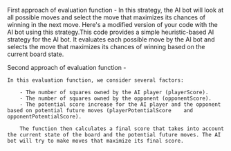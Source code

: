 First approach of evaluation function -
    In this strategy, the AI bot will look at all possible moves and select the move that maximizes its chances of winning in the next move. Here's a modified version of your code with the AI bot using this strategy.This code provides a simple heuristic-based AI strategy for the AI bot. It evaluates each possible move by the AI bot and selects the move that maximizes its chances of winning based on the current board state.
    


Second approach of evaluation function -

    In this evaluation function, we consider several factors:

        - The number of squares owned by the AI player (playerScore).
        - The number of squares owned by the opponent (opponentScore).
        - The potential score increase for the AI player and the opponent based on potential future moves (playerPotentialScore    and opponentPotentialScore).

        The function then calculates a final score that takes into account the current state of the board and the potential future moves. The AI bot will try to make moves that maximize its final score.